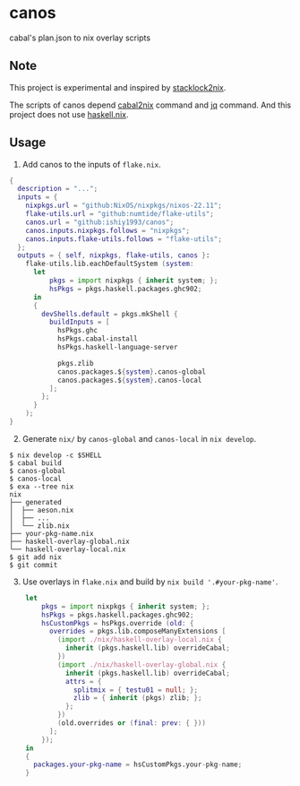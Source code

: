 # canos
cabal's plan.json to nix overlay scripts

## Note
This project is experimental and inspired by [stacklock2nix](https://github.com/cdepillabout/stacklock2nix).

The scripts of canos depend [cabal2nix](https://github.com/NixOS/cabal2nix) command and [jq](https://github.com/stedolan/jq) command.
And this project does not use [haskell.nix](https://github.com/input-output-hk/haskell.nix).

## Usage
1. Add canos to the inputs of `flake.nix`.

```nix
{
  description = "...";
  inputs = {
    nixpkgs.url = "github:NixOS/nixpkgs/nixos-22.11";
    flake-utils.url = "github:numtide/flake-utils";
    canos.url = "github:ishiy1993/canos";
    canos.inputs.nixpkgs.follows = "nixpkgs";
    canos.inputs.flake-utils.follows = "flake-utils";
  };
  outputs = { self, nixpkgs, flake-utils, canos }:
    flake-utils.lib.eachDefaultSystem (system:
      let
          pkgs = import nixpkgs { inherit system; };
          hsPkgs = pkgs.haskell.packages.ghc902;
      in
      {
        devShells.default = pkgs.mkShell {
          buildInputs = [
            hsPkgs.ghc
            hsPkgs.cabal-install
            hsPkgs.haskell-language-server

            pkgs.zlib
            canos.packages.${system}.canos-global
            canos.packages.${system}.canos-local
          ];
        };
      }
    );
}
```

2. Generate `nix/` by `canos-global` and `canos-local` in `nix develop`.

```
$ nix develop -c $SHELL
$ cabal build
$ canos-global
$ canos-local
$ exa --tree nix
nix
├── generated
│  ├── aeson.nix
│  ├── ...
│  └── zlib.nix
├── your-pkg-name.nix
├── haskell-overlay-global.nix
└── haskell-overlay-local.nix
$ git add nix
$ git commit
```

3. Use overlays in `flake.nix` and build by `nix build '.#your-pkg-name'`.

```nix
    let
        pkgs = import nixpkgs { inherit system; };
        hsPkgs = pkgs.haskell.packages.ghc902;
        hsCustomPkgs = hsPkgs.override (old: {
          overrides = pkgs.lib.composeManyExtensions [
            (import ./nix/haskell-overlay-local.nix {
              inherit (pkgs.haskell.lib) overrideCabal;
            })
            (import ./nix/haskell-overlay-global.nix {
              inherit (pkgs.haskell.lib) overrideCabal;
              attrs = {
                splitmix = { testu01 = null; };
                zlib = { inherit (pkgs) zlib; };
              };
            })
            (old.overrides or (final: prev: { }))
          ];
        });
    in
    {
      packages.your-pkg-name = hsCustomPkgs.your-pkg-name;
    }
```



